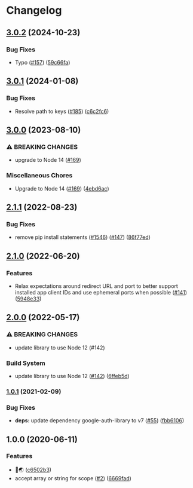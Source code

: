 # Changelog

## [3.0.2](https://github.com/googleapis/nodejs-local-auth/compare/v3.0.1...v3.0.2) (2024-10-23)


### Bug Fixes

* Typo ([#157](https://github.com/googleapis/nodejs-local-auth/issues/157)) ([59c66fa](https://github.com/googleapis/nodejs-local-auth/commit/59c66fad2f571e0b5aa3fd45c4cdba0d698173e8))

## [3.0.1](https://github.com/googleapis/nodejs-local-auth/compare/v3.0.0...v3.0.1) (2024-01-08)


### Bug Fixes

* Resolve path to keys ([#185](https://github.com/googleapis/nodejs-local-auth/issues/185)) ([c6c2fc6](https://github.com/googleapis/nodejs-local-auth/commit/c6c2fc6bce4395c3ed2cf0b8594d6a1e0e8c70f4))

## [3.0.0](https://github.com/googleapis/nodejs-local-auth/compare/v2.1.1...v3.0.0) (2023-08-10)


### ⚠ BREAKING CHANGES

* upgrade to Node 14 ([#169](https://github.com/googleapis/nodejs-local-auth/issues/169))

### Miscellaneous Chores

* Upgrade to Node 14 ([#169](https://github.com/googleapis/nodejs-local-auth/issues/169)) ([4ebd6ac](https://github.com/googleapis/nodejs-local-auth/commit/4ebd6acb98627ba7f8e60c021dfdf70c24a408c6))

## [2.1.1](https://github.com/googleapis/nodejs-local-auth/compare/v2.1.0...v2.1.1) (2022-08-23)


### Bug Fixes

* remove pip install statements ([#1546](https://github.com/googleapis/nodejs-local-auth/issues/1546)) ([#147](https://github.com/googleapis/nodejs-local-auth/issues/147)) ([86f77ed](https://github.com/googleapis/nodejs-local-auth/commit/86f77ed455452579ee8bbb47122d010bdb76d63d))

## [2.1.0](https://github.com/googleapis/nodejs-local-auth/compare/v2.0.0...v2.1.0) (2022-06-20)


### Features

* Relax expectations around redirect URL and port to better support installed app client IDs and use ephemeral ports when possible ([#141](https://github.com/googleapis/nodejs-local-auth/issues/141)) ([5948e33](https://github.com/googleapis/nodejs-local-auth/commit/5948e333bae2deb4b27f2c2c6bd8160ba0efd014))

## [2.0.0](https://github.com/googleapis/nodejs-local-auth/compare/v1.0.1...v2.0.0) (2022-05-17)


### ⚠ BREAKING CHANGES

* update library to use Node 12 (#142)

### Build System

* update library to use Node 12 ([#142](https://github.com/googleapis/nodejs-local-auth/issues/142)) ([6ffeb5d](https://github.com/googleapis/nodejs-local-auth/commit/6ffeb5defec93024e52962df29f5d2a2fc155325))

### [1.0.1](https://www.github.com/googleapis/nodejs-local-auth/compare/v1.0.0...v1.0.1) (2021-02-09)


### Bug Fixes

* **deps:** update dependency google-auth-library to v7 ([#55](https://www.github.com/googleapis/nodejs-local-auth/issues/55)) ([fbb6106](https://www.github.com/googleapis/nodejs-local-auth/commit/fbb6106ef7b6b719dfbc236ff12152521a4c0011))

## 1.0.0 (2020-06-11)


### Features

* 👋🌏 ([c6502b3](https://www.github.com/googleapis/nodejs-local-auth/commit/c6502b394b1efb4c5854fc030cdcad3b45e9bc08))
* accept array or string for scope ([#2](https://www.github.com/googleapis/nodejs-local-auth/issues/2)) ([6669fad](https://www.github.com/googleapis/nodejs-local-auth/commit/6669fad9af854c6ddfb9b3eee7f92394ffa5d733))
